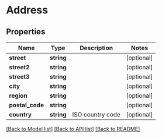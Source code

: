 # Address

## Properties
Name | Type | Description | Notes
------------ | ------------- | ------------- | -------------
**street** | **string** |  | [optional] 
**street2** | **string** |  | [optional] 
**street3** | **string** |  | [optional] 
**city** | **string** |  | [optional] 
**region** | **string** |  | [optional] 
**postal_code** | **string** |  | [optional] 
**country** | **string** | ISO country code | [optional] 

[[Back to Model list]](../README.md#documentation-for-models) [[Back to API list]](../README.md#documentation-for-api-endpoints) [[Back to README]](../README.md)


